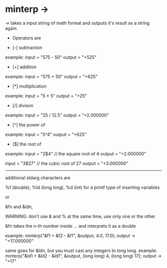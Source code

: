 # minterp ->

-> takes a input string of math format and outputs it's result as a string again.

- Operators are

- [-] subtraction

example:
input  = "575 - 50"
output = "+525"

- [+] addition

example:
input  = "575 + 50"
output = "+625"

- [*] multiplication

example:
input  = "5 * 5"
output = "+25"

- [/] divison

example:
input  = "25 / 12.5"
output = "+2.000000"

- [^] the power of

example:
input  = "5^4"
output = "+625"

- [$] the root of

example:
input  = "2$4" // the square root of 4
output = "+2.000000"

input  = "3$27" // the cubic root of 27
output = "+3.000000"

------------------------------------------
additional stdarg characters are

%f (double), %ld (long long), %d (int) for a printf type of inserting variables

or

&fn and &ldn, 

WARNING: don't use & and % at the same time, use only one or the other

&fn takes the n-th number inside ... and interprets it as a double

example:
minterp("&f1 + &f2 - &f1", &output, 4.0, 17.0);
output -> "+17.000000"

same goes for &ldn, but you must cast any integers to long long.
example:
minterp("&ld1 + &ld2 - &ld1", &output, (long long) 4, (long long) 17);
output -> "+17"
